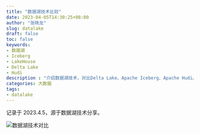 ```yaml
---
title: "数据湖技术比较"
date: 2023-04-05T14:30:25+08:00
author: "张晓龙"
slug: datalake
draft: false
toc: false
keywords:
- 数据湖
- Iceberg
- LakeHouse
- Delta Lake
- Hudi
description : "介绍数据湖技术，对比Delta Lake、Apache Iceberg、Apache Hudi。"
categories: 大数据
tags: 
- datalake
---
```


记录于 2023.4.5，源于数据湖技术分享。

![数据湖技术对比](https://bed-image.oss-cn-beijing.aliyuncs.com/techwhims/16807704962363.jpg?image/auto-orient,1/watermark,text_dGVjaHdoaW1z,type_ZHJvaWRzYW5zZmFsbGJhY2s,color_c1bfc8,size_20,shadow_55,g_se,t_60,x_10,y_10)
